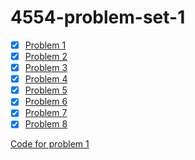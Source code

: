 # 4554-problem-set-1

- [X] [Problem 1](/doc/problem_1.md)
- [X] [Problem 2](/doc/problem_2.md)
- [X] [Problem 3](/doc/problem_3.md)
- [X] [Problem 4](/doc/problem_4.md)
- [X] [Problem 5](/doc/problem_5.md)
- [X] [Problem 6](/doc/problem_6.md)
- [X] [Problem 7](/doc/problem_7.md)
- [X] [Problem 8](/doc/problem_8.md)

[Code for problem 1](src/Util.java)